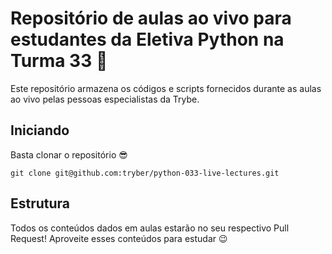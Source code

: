 # Repositório de aulas ao vivo para estudantes da Eletiva Python na Turma 33 🐍

Este repositório armazena os códigos e scripts fornecidos durante as aulas ao vivo pelas pessoas especialistas da Trybe.

## Iniciando

Basta clonar o repositório 😎

```
git clone git@github.com:tryber/python-033-live-lectures.git
```

## Estrutura

Todos os conteúdos dados em aulas estarão no seu respectivo Pull Request! Aproveite esses conteúdos para estudar 😉
